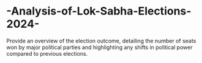 # -Analysis-of-Lok-Sabha-Elections-2024-
 Provide an overview of the election outcome, detailing the number of seats won by major political parties and highlighting any shifts in political power compared to previous elections.
